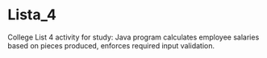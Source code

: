 # Lista_4
College List 4 activity for study: Java program calculates employee salaries based on pieces produced, enforces required input validation.
